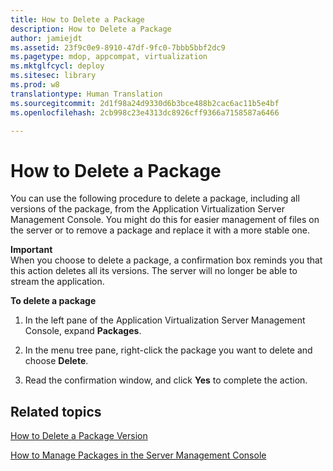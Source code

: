 ```yaml
---
title: How to Delete a Package
description: How to Delete a Package
author: jamiejdt
ms.assetid: 23f9c0e9-8910-47df-9fc0-7bbb5bbf2dc9
ms.pagetype: mdop, appcompat, virtualization
ms.mktglfcycl: deploy
ms.sitesec: library
ms.prod: w8
translationtype: Human Translation
ms.sourcegitcommit: 2d1f98a24d9330d6b3bce488b2cac6ac11b5e4bf
ms.openlocfilehash: 2cb998c23e4313dc8926cff9366a7158587a6466

---
```



# How to Delete a Package


You can use the following procedure to delete a package, including all versions of the package, from the Application Virtualization Server Management Console. You might do this for easier management of files on the server or to remove a package and replace it with a more stable one.

**Important**  
When you choose to delete a package, a confirmation box reminds you that this action deletes all its versions. The server will no longer be able to stream the application.

 

**To delete a package**

1.  In the left pane of the Application Virtualization Server Management Console, expand **Packages**.

2.  In the menu tree pane, right-click the package you want to delete and choose **Delete**.

3.  Read the confirmation window, and click **Yes** to complete the action.

## Related topics


[How to Delete a Package Version](how-to-delete-a-package-version.md)

[How to Manage Packages in the Server Management Console](how-to-manage-packages-in-the-server-management-console.md)

 

 








<!--HONumber=Jun16_HO4-->


